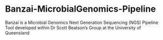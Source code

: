 Banzai-MicrobialGenomics-Pipeline
=================================

Banzai is a Microbial Genomics Next Generation Sequencing (NGS) Pipeline Tool developed within Dr Scott Beatson’s Group at the University of Queensland

